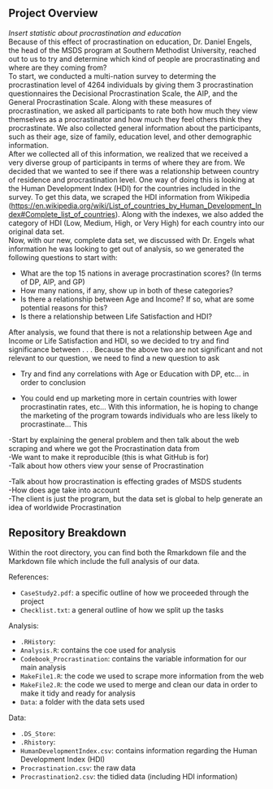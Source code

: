## Project Overview  
*Insert statistic about procrastination and education*  
 Because of this effect of procrastination on education, Dr. Daniel Engels, the head of the MSDS program at Southern Methodist University, reached out to us to try and determine which kind of people are procrastinating and where are they coming from?  
 To start, we conducted a multi-nation survey to determing the procrastination level of 4264 individuals by giving them 3 procrastination questionnaires the Decisional Procrastination Scale, the AIP, and the General Procrastination Scale.  Along with these measures of procrastination, we asked all participants to rate both how much they view themselves as a procrastinator and how much they feel others think they procrastinate. We also collected general information about the participants, such as their age, size of family, education level, and other demographic information.  
 After we collected all of this information, we realized that we received a very diverse group of participants in terms of where they are from. We decided that we wanted to see if there was a relationship between country of residence and procrastination level. One way of doing this is looking at the Human Development Index (HDI) for the countries included in the survey. To get this data, we scraped the HDI information from Wikipedia (https://en.wikipedia.org/wiki/List_of_countries_by_Human_Development_Index#Complete_list_of_countries). Along with the indexes, we also added the category of HDI (Low, Medium, High, or Very High) for each country into our original data set.  
Now, with our new, complete data set, we discussed with Dr. Engels what information he was looking to get out of analysis, so we generated the following questions to start with:  
* What are the top 15 nations in average procrastination scores? (In terms of DP, AIP, and GP)  
* How many nations, if any, show up in both of these categories?  
* Is there a relationship between Age and Income?  If so, what are some potential reasons for this?  
* Is there a relationship between Life Satisfaction and HDI?  

After analysis, we found that there is not a relationship between Age and Income or Life Satisfaction and HDI, so we decided to try and find significance between . . .
Because the above two are not significant and not relevant to our question, we need to find a new question to ask
  * Try and find any correlations with Age or Education with DP, etc... in order to conclusion
  
* You could end up marketing more in certain countries with lower procrastinatin rates, etc...
With this information, he is hoping to change the marketing of the program towards individuals who are less likely to procrastinate... This 

-Start by explaining the general problem and then talk about the web scraping and where we got the Procrastination data from   
-We want to make it reproducible (this is what GitHub is for)  
-Talk about how others view your sense of Procrastination

-Talk about how procrastination is effecting grades of MSDS students  
-How does age take into account  
-The client is just the program, but the data set is global to help generate an idea of worldwide Procrastination

## Repository Breakdown  
Within the root directory, you can find both the Rmarkdown file and the Markdown file which include the full analysis of our data.  

References:  
* `CaseStudy2.pdf`: a specific outline of how we proceeded through the project  
* `Checklist.txt`: a general outline of how we split up the tasks  

Analysis:  
* `.RHistory`:  
* `Analysis.R`: contains the coe used for analysis  
* `Codebook_Procrastination`: contains the variable information for our main analysis 
* `MakeFile1.R`: the code we used to scrape more information from the web  
* `MakeFile2.R`: the code we used to merge and clean our data in order to make it tidy and ready for analysis  
* `Data`: a folder with the data sets used

Data:  
* `.DS_Store`:  
* `.Rhistory`:  
* `HumanDevelopmentIndex.csv`:  contains information regarding the Human Development Index (HDI)
* `Procrastination.csv`: the raw data  
* `Procrastination2.csv`: the tidied data (including HDI information)  


